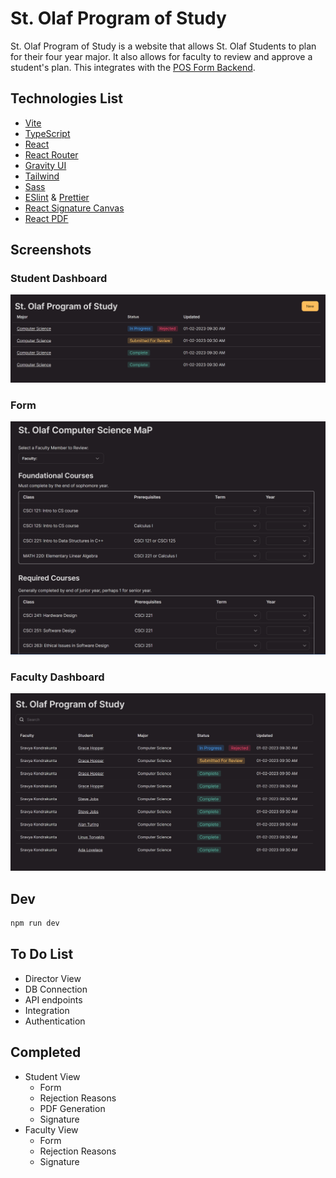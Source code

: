 # St. Olaf Program of Study

St. Olaf Program of Study is a website that allows St. Olaf Students to plan for their four year major. It also allows for faculty to review and approve a student's plan. This integrates with the [POS Form Backend](https://github.com/kombofuud/pos-form-backend).

## Technologies List

- [Vite](https://vitejs.dev/)
- [TypeScript](https://www.typescriptlang.org/)
- [React](https://react.dev/)
- [React Router](https://reactrouter.com/en/main)
- [Gravity UI](https://gravity-ui.com/)
- [Tailwind](https://tailwindcss.com/)
- [Sass](https://sass-lang.com/)
- [ESlint](https://eslint.org/) & [Prettier](https://prettier.io/)
- [React Signature Canvas](https://www.npmjs.com/package/react-signature-canvas)
- [React PDF](https://react-pdf.org/)

## Screenshots

### Student Dashboard

![St. Olaf POS Student Dashboard](.github/img/stolaf-pos-student.png)

### Form

![St. Olaf POS Form](.github/img/stolaf-pos-form.png)

### Faculty Dashboard

![St. Olaf POS Faculty Dashboard](.github/img/stolaf-pos-faculty.png)

## Dev

```sh
npm run dev
```

## To Do List

- Director View
- DB Connection
- API endpoints
- Integration
- Authentication

## Completed

- Student View
  - Form
  - Rejection Reasons
  - PDF Generation
  - Signature
- Faculty View
  - Form
  - Rejection Reasons
  - Signature
